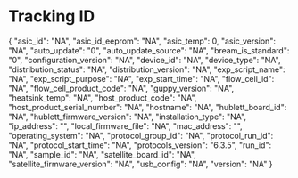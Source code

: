 Tracking ID
===========

{
    "asic_id": "NA", 
    "asic_id_eeprom": "NA", 
    "asic_temp": 0, 
    "asic_version": "NA", 
    "auto_update": "0", 
    "auto_update_source": "NA", 
    "bream_is_standard": "0", 
    "configuration_version": "NA", 
    "device_id": "NA", 
    "device_type": "NA", 
    "distribution_status": "NA", 
    "distribution_version": "NA", 
    "exp_script_name": "NA", 
    "exp_script_purpose": "NA", 
    "exp_start_time": "NA", 
    "flow_cell_id": "NA", 
    "flow_cell_product_code": "NA", 
    "guppy_version": "NA", 
    "heatsink_temp": "NA", 
    "host_product_code": "NA", 
    "host_product_serial_number": "NA", 
    "hostname": "NA", 
    "hublett_board_id": "NA", 
    "hublett_firmware_version": "NA", 
    "installation_type": "NA", 
    "ip_address": "", 
    "local_firmware_file": "NA", 
    "mac_address": "", 
    "operating_system": "NA", 
    "protocol_group_id": "NA", 
    "protocol_run_id": "NA", 
    "protocol_start_time": "NA", 
    "protocols_version": "6.3.5", 
    "run_id": "NA", 
    "sample_id": "NA", 
    "satellite_board_id": "NA", 
    "satellite_firmware_version": "NA", 
    "usb_config": "NA", 
    "version": "NA"
}
